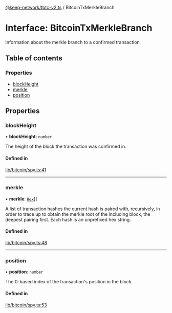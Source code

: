 [@keep-network/tbtc-v2.ts](../README.md) / BitcoinTxMerkleBranch

# Interface: BitcoinTxMerkleBranch

Information about the merkle branch to a confirmed transaction.

## Table of contents

### Properties

- [blockHeight](BitcoinTxMerkleBranch.md#blockheight)
- [merkle](BitcoinTxMerkleBranch.md#merkle)
- [position](BitcoinTxMerkleBranch.md#position)

## Properties

### blockHeight

• **blockHeight**: `number`

The height of the block the transaction was confirmed in.

#### Defined in

[lib/bitcoin/spv.ts:41](https://github.com/keep-network/tbtc-v2/blob/807249d0/typescript/src/lib/bitcoin/spv.ts#L41)

___

### merkle

• **merkle**: [`Hex`](../classes/Hex.md)[]

A list of transaction hashes the current hash is paired with, recursively,
in order to trace up to obtain the merkle root of the including block,
the deepest pairing first. Each hash is an unprefixed hex string.

#### Defined in

[lib/bitcoin/spv.ts:48](https://github.com/keep-network/tbtc-v2/blob/807249d0/typescript/src/lib/bitcoin/spv.ts#L48)

___

### position

• **position**: `number`

The 0-based index of the transaction's position in the block.

#### Defined in

[lib/bitcoin/spv.ts:53](https://github.com/keep-network/tbtc-v2/blob/807249d0/typescript/src/lib/bitcoin/spv.ts#L53)
